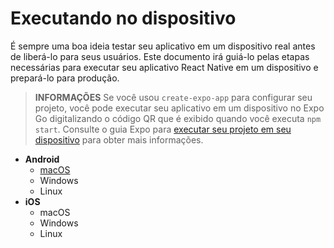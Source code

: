 # Executando no dispositivo
É sempre uma boa ideia testar seu aplicativo em um dispositivo real antes de liberá-lo para seus usuários. Este documento irá guiá-lo pelas etapas necessárias para executar seu aplicativo React Native em um dispositivo e prepará-lo para produção.

> **INFORMAÇÕES**
> Se você usou `create-expo-app` para configurar seu projeto, você pode executar seu aplicativo em um dispositivo no Expo Go digitalizando o código QR que é exibido quando você executa `npm start`. Consulte o guia Expo para [executar seu projeto em seu dispositivo](https://docs.expo.dev/get-started/expo-go/) para obter mais informações.

* **Android**
  * [macOS](/docs/running-on-device/android-mac-os.md)
  * Windows
  * Linux
* **iOS**
  * macOS
  * Windows
  * Linux
